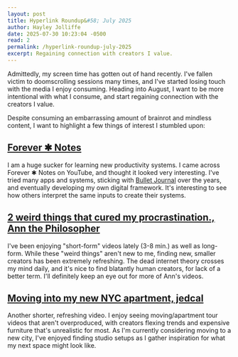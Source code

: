 ```yaml
---
layout: post
title: Hyperlink Roundup&#58; July 2025
author: Hayley Jolliffe
date: 2025-07-30 10:23:04 -0500
read: 2
permalink: /hyperlink-roundup-july-2025
excerpt: Regaining connection with creators I value.
---
```

Admittedly, my screen time has gotten out of hand recently. I've fallen victim to doomscrolling sessions many times, and I've started losing touch with the media I enjoy consuming. Heading into August, I want to be more intentional with what I consume, and start regaining connection with the creators I value.

Despite consuming an embarrassing amount of brainrot and mindless content, I want to highlight a few things of interest I stumbled upon:
## [Forever ✱ Notes](https://myforevernotes.com)
I am a huge sucker for learning new productivity systems. I came across Forever ✱ Notes on YouTube, and thought it looked very interesting. I've tried many apps and systems, sticking with [Bullet Journal](https://bulletjournal.com) over the years, and eventually developing my own digital framework. It's interesting to see how others interpret the same inputs to create their systems.

## [2 weird things that cured my procrastination., Ann the Philosopher](https://youtu.be/FC4HGPLf6VY?si=7teYXPsnLmbx4QfS)
I've been enjoying "short-form" videos lately (3-8 min.) as well as long-form. While these "weird things" aren't new to me, finding new, smaller creators has been extremely refreshing. The dead internet theory crosses my mind daily, and it's nice to find blatantly human creators, for lack of a better term. I'll definitely keep an eye out for more of Ann's videos.

## [Moving into my new NYC apartment, jedcal](https://youtu.be/GDG3BGrPFSU?si=W--CcwNOHiROFBUl)
Another shorter, refreshing video. I enjoy seeing moving/apartment tour videos that aren't overproduced, with creators flexing trends and expensive furniture that's unrealistic for most. As I'm currently considering moving to a new city, I've enjoyed finding studio setups as I gather inspiration for what my next space might look like.